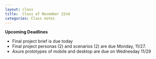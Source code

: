 ```yaml
---
layout: class
title:  Class of November 22nd 
categories: Class notes
---
```


**Upcoming Deadlines**

- Final project brief is due today
- Final project personas (2) and scenarios (2) are due Monday, 11/27.
- Axure prototypes of mobile and desktop are due on Wednesday 11/29
